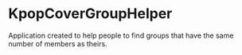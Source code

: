 # KpopCoverGroupHelper
Application created to help people to find groups that have the same number of members as theirs.  
